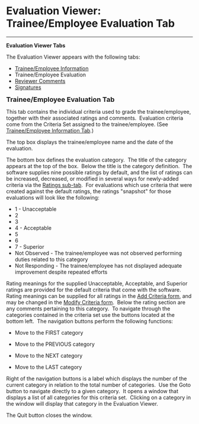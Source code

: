 # Evaluation Viewer: Trainee/Employee Evaluation Tab 
---

**Evaluation Viewer Tabs**

The Evaluation Viewer appears with the following tabs:

- [Trainee/Employee Information](<7ddc.md>)
- Trainee/Employee Evaluation
- [Reviewer Comments](<7ddr.md>)
- [Signatures](<evlvwsig.md>)

**<font size="4">Trainee/Employee Evaluation Tab</font>**

This tab contains the individual criteria used to grade the trainee/employee, 
together with their associated ratings and comments.&nbsp;  Evaluation criteria come from the Criteria Set assigned to the trainee/employee. (See 
[Trainee/Employee Information Tab](<7ddc.md>).)

The top box displays the trainee/employee name and the date of the evaluation.

The bottom box defines the evaluation category.&nbsp; The title of the category appears at the top of the box.&nbsp; Below the title is the category definition.&nbsp; The software supplies nine possible ratings by default, and the list of ratings can be increased, decreased, or modified in several ways for newly-added criteria via the [Ratings sub-tab](<ratings.md>).&nbsp; For evaluations which use criteria that were created against the default ratings, the ratings "snapshot" for those evaluations will look like the following:

- 1 - Unacceptable
- 2
- 3
- 4 - Acceptable
- 5
- 6
- 7 - Superior
- Not Observed - The trainee/employee was not observed performing duties related to this category
- Not Responding - The trainee/employee has not displayed adequate improvement despite repeated efforts

Rating meanings for the supplied Unacceptable, Acceptable, and Superior ratings are provided for the default criteria that come with the software.&nbsp; Rating meanings can be supplied for all ratings in the [Add Criteria form](<7gmo.md>), and may be changed in the [Modify Criteria form](<7jhs.md>).&nbsp; Below the rating section are any comments pertaining to this category.&nbsp; To navigate through the categories contained in the criteria set use the buttons located at the bottom left.&nbsp; The navigation buttons perform the following functions:

 - Move to the FIRST category

 - Move to the PREVIOUS category

 - Move to the NEXT category

 - Move to the LAST category

Right of the navigation buttons is a label which displays the number of the 
current category in relation to the total number of categories.&nbsp; Use the 
Goto button to navigate directly to a given category.&nbsp; It opens a window 
that displays a list of all categories for this criteria set.&nbsp; Clicking on 
a category in the window will display that category in the Evaluation Viewer.

The Quit button closes the window.